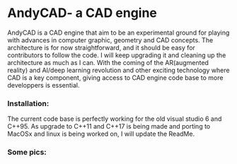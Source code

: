 # AndyCAD- a CAD engine

AndyCAD is a CAD engine that aim to be an experimental ground for playing with advances in computer graphic, geometry and CAD concepts. The architecture is for now straightforward, and it should be easy for contributors to follow the code. I will keep upgrading it and cleaning up the architecture as much as I can. With the coming of the AR(augmented reality) and AI/deep learning revolution and other exciting technology where CAD is a key component, giving access to CAD engine code base to more developpers is essential.

### Installation:
The current code base is perfectly working for the old visual studio 6 and C++95. As upgrade to C++11 and C++17 is being made and porting to MacOSx and linux is being worked on, I will update the ReadMe.

### Some pics:


